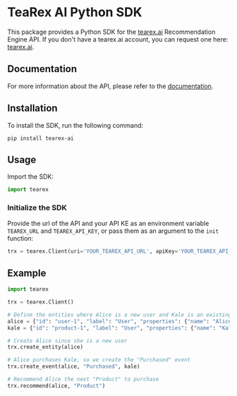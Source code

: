 # TeaRex AI Python SDK 
This package provides a Python SDK for the [tearex.ai](https://tearex.ai) Recommendation Engine API.
If you don't have a tearex.ai account, you can request one here: [tearex.ai](https://tearex.ai/#contact).

## Documentation
For more information about the API, please refer to the [documentation](https://docs.tearex.ai/).

## Installation
To install the SDK, run the following command:
```shell
pip install tearex-ai
```

## Usage
Import the SDK:
```python
import tearex
```

### Initialize the SDK
Provide the url of the API and your API KE as an environment variable `TEAREX_URL` and `TEAREX_API_KEY`, or pass them as an argument to the `init` function:

```python
trx = tearex.Client(uri='YOUR_TEAREX_API_URL', apiKey='YOUR_TEAREX_API_KEY')
```

## Example
```python
import tearex

trx = tearex.Client()

# Define the entities where Alice is a new user and Kale is an existing product.
alice = {"id": "user-1", "label": "User", "properties": {"name": "Alice"}}
kale = {"id": "product-1", "label": "User", "properties": {"name": "Kale"}}

# Create Alice since she is a new user
trx.create_entity(alice)

# Alice purchases Kale, so we create the "Purchased" event
trx.create_event(alice, "Purchased", kale)

# Recommend Alice the next "Product" to purchase
trx.recommend(alice, "Product")
```